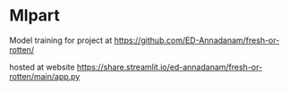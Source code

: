 # Mlpart
Model training for project at https://github.com/ED-Annadanam/fresh-or-rotten/

hosted at website https://share.streamlit.io/ed-annadanam/fresh-or-rotten/main/app.py
